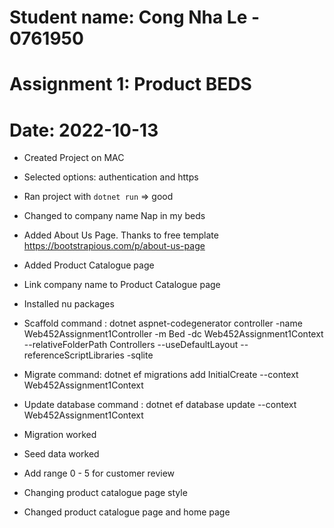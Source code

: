 # Student name: Cong Nha Le - 0761950

# Assignment 1: Product BEDS

# Date: 2022-10-13

- Created Project on MAC
- Selected options: authentication and https
- Ran project with ```dotnet run``` => good

- Changed to company name Nap in my beds

- Added About Us Page. Thanks to free template https://bootstrapious.com/p/about-us-page

- Added Product Catalogue page

- Link company name to Product Catalogue page

- Installed nu packages

- Scaffold command : dotnet aspnet-codegenerator controller -name Web452Assignment1Controller -m Bed -dc Web452Assignment1Context --relativeFolderPath Controllers --useDefaultLayout --referenceScriptLibraries -sqlite

- Migrate command: dotnet ef migrations add InitialCreate --context Web452Assignment1Context

- Update database command : dotnet ef database update --context  Web452Assignment1Context

- Migration worked

- Seed data worked

- Add range 0 - 5 for customer review

- Changing product catalogue page style

- Changed product catalogue page and home page